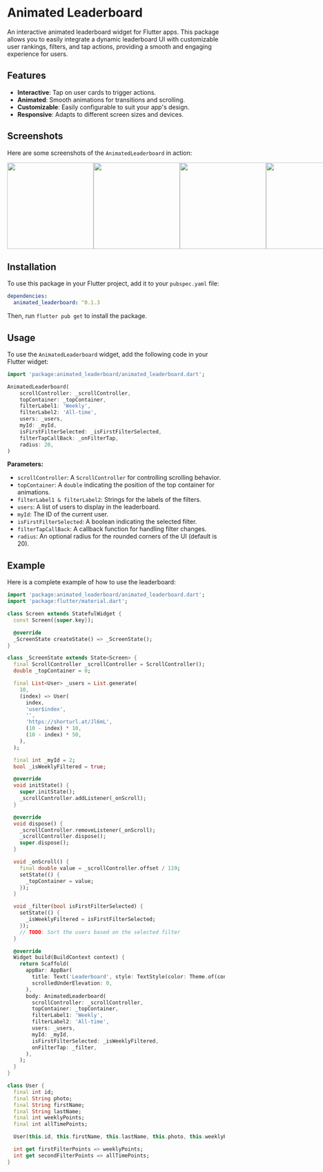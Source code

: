 
# Animated Leaderboard

An interactive animated leaderboard widget for Flutter apps. This package allows you to easily integrate a dynamic leaderboard UI with customizable user rankings, filters, and tap actions, providing a smooth and engaging experience for users.

## Features

- **Interactive**: Tap on user cards to trigger actions.
- **Animated**: Smooth animations for transitions and scrolling.
- **Customizable**: Easily configurable to suit your app's design.
- **Responsive**: Adapts to different screen sizes and devices.

## Screenshots

Here are some screenshots of the `AnimatedLeaderboard` in action:

<div style="display: flex; justify-content: space-between;">
  <img src="https://github.com/user-attachments/assets/d6a0cd59-059c-4b81-89f1-cfa425ec8382" width="200" />
  <img src="https://github.com/user-attachments/assets/df08097a-3912-4e87-9698-e8bf99ad0e9f" width="200" />
  <img src="https://github.com/user-attachments/assets/542140cf-27a3-4d4f-a4da-fec067d88af1" width="200" />
  <img src="https://github.com/user-attachments/assets/bec609d7-1210-456b-828d-55740a74dd4a" width="200" />
</div>

## Installation

To use this package in your Flutter project, add it to your `pubspec.yaml` file:

```yaml
dependencies:
  animated_leaderboard: ^0.1.3
```

Then, run `flutter pub get` to install the package.

## Usage

To use the `AnimatedLeaderboard` widget, add the following code in your Flutter widget:

```dart
import 'package:animated_leaderboard/animated_leaderboard.dart';

AnimatedLeaderboard( 
    scrollController: _scrollController,
    topContainer: _topContainer,
    filterLabel1: 'Weekly',
    filterLabel2: 'All-time',
    users: _users,
    myId: _myId,
    isFirstFilterSelected: _isFirstFilterSelected,
    filterTapCallBack: _onFilterTap,
    radius: 20,
)
```

**Parameters:**

- `scrollController`: A `ScrollController` for controlling scrolling behavior.
- `topContainer`: A `double` indicating the position of the top container for animations.
- `filterLabel1 & filterLabel2`: Strings for the labels of the filters.
- `users`: A list of users to display in the leaderboard.
- `myId`: The ID of the current user.
- `isFirstFilterSelected`: A boolean indicating the selected filter.
- `filterTapCallBack`: A callback function for handling filter changes.
- `radius`: An optional radius for the rounded corners of the UI (default is 20).

## Example

Here is a complete example of how to use the leaderboard:

```dart
import 'package:animated_leaderboard/animated_leaderboard.dart';
import 'package:flutter/material.dart';

class Screen extends StatefulWidget {
  const Screen({super.key});

  @override
  _ScreenState createState() => _ScreenState();
}

class _ScreenState extends State<Screen> {
  final ScrollController _scrollController = ScrollController();
  double _topContainer = 0;

  final List<User> _users = List.generate(
    10,
    (index) => User(
      index,
      'user$index',
      '',
      'https://shorturl.at/Jl6mL',
      (10 - index) * 10,
      (10 - index) * 50,
    ),
  );

  final int _myId = 2;
  bool _isWeeklyFiltered = true;

  @override
  void initState() {
    super.initState();
    _scrollController.addListener(_onScroll);
  }

  @override
  void dispose() {
    _scrollController.removeListener(_onScroll);
    _scrollController.dispose();
    super.dispose();
  }

  void _onScroll() {
    final double value = _scrollController.offset / 119;
    setState(() {
      _topContainer = value;
    });
  }

  void _filter(bool isFirstFilterSelected) {
    setState(() {
      _isWeeklyFiltered = isFirstFilterSelected;
    });
    // TODO: Sort the users based on the selected filter
  }

  @override
  Widget build(BuildContext context) {
    return Scaffold(
      appBar: AppBar(
        title: Text('Leaderboard', style: TextStyle(color: Theme.of(context).colorScheme.secondary)),
        scrolledUnderElevation: 0,
      ),
      body: AnimatedLeaderboard(
        scrollController: _scrollController,
        topContainer: _topContainer,
        filterLabel1: 'Weekly',
        filterLabel2: 'All-time',
        users: _users,
        myId: _myId,
        isFirstFilterSelected: _isWeeklyFiltered,
        onFilterTap: _filter,
      ),
    );
  }
}

class User {
  final int id;
  final String photo;
  final String firstName;
  final String lastName;
  final int weeklyPoints;
  final int allTimePoints;

  User(this.id, this.firstName, this.lastName, this.photo, this.weeklyPoints, this.allTimePoints);

  int get firstFilterPoints => weeklyPoints;
  int get secondFilterPoints => allTimePoints;
}
